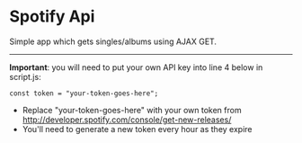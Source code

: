 # Spotify Api
Simple app which gets singles/albums using AJAX GET.

---

**Important**: you will need to put your own API key into line 4 below in script.js:
```
const token = "your-token-goes-here";
```

- Replace "your-token-goes-here" with your own token from http://developer.spotify.com/console/get-new-releases/
- You'll need to generate a new token every hour as they expire
